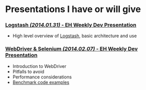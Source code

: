 Presentations I have or will give
=================================

### [Logstash _(2014.01.31)_ - EH Weekly Dev Presentation](https://www.youtube.com/watch?v=U3m0jKygAqU)

* High level overview of [Logstash](http://logstash.net/), basic architecture and use

### [WebDriver & Selenium _(2014.02.07)_ - EH Weekly Dev Presentation](https://www.youtube.com/watch?v=mZOTCF3EXug#t=318)

* Introduction to WebDriver
* Pitfalls to avoid
* Performance considerations
* [Benchmark code examples](https://github.com/mtscout6/Serenity/tree/benchmark/src/Serenity.Testing/WebDriver/Benchmarks)
